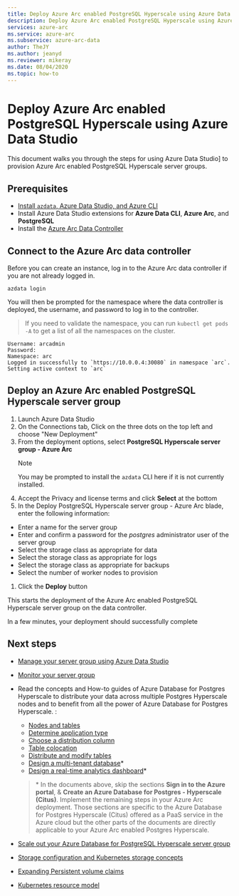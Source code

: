 ```yaml
---
title: Deploy Azure Arc enabled PostgreSQL Hyperscale using Azure Data Studio
description: Deploy Azure Arc enabled PostgreSQL Hyperscale using Azure Data Studio
services: azure-arc
ms.service: azure-arc
ms.subservice: azure-arc-data
author: TheJY
ms.author: jeanyd
ms.reviewer: mikeray
ms.date: 08/04/2020
ms.topic: how-to
---
```


# Deploy Azure Arc enabled PostgreSQL Hyperscale using Azure Data Studio

This document walks you through the steps for using Azure Data Studio] to provision Azure Arc enabled PostgreSQL Hyperscale server groups.

## Prerequisites

- [Install `azdata`, Azure Data Studio, and Azure CLI](install-client-tools.md)
- Install Azure Data Studio extensions for **Azure Data CLI**, **Azure Arc**, and **PostgreSQL** 
- Install the [Azure Arc Data Controller](create-data-controller-using-azdata.md)

## Connect to the Azure Arc data controller

Before you can create an instance, log in to the Azure Arc data controller if you are not already logged in.

```console
azdata login
```

You will then be prompted for the namespace where the data controller is deployed, the username, and password to log in to the controller.

> If you need to validate the namespace, you can run ```kubectl get pods -A``` to get a list of all the namespaces on the cluster.

```console
Username: arcadmin
Password:
Namespace: arc
Logged in successfully to `https://10.0.0.4:30080` in namespace `arc`. Setting active context to `arc`
```

## Deploy an Azure Arc enabled PostgreSQL Hyperscale server group

1. Launch Azure Data Studio
1. On the Connections tab, Click on the three dots on the top left and choose "New Deployment"
1. From the deployment options, select **PostgreSQL Hyperscale server group - Azure Arc**
   >[!NOTE]
   > You may be prompted to install the `azdata` CLI here if it is not currently installed.
1. Accept the Privacy and license terms and click **Select** at the bottom
1. In the Deploy PostgreSQL Hyperscale server group - Azure Arc blade, enter the following information:
  - Enter a name for the server group
  - Enter and confirm a password for the _postgres_ administrator user of the server group
  - Select the storage class as appropriate for data
  - Select the storage class as appropriate for logs
  - Select the storage class as appropriate for backups
  - Select the number of worker nodes to provision

1. Click the **Deploy** button

This starts the deployment of the Azure Arc enabled PostgreSQL Hyperscale server group on the data controller.

In a few minutes, your deployment should successfully complete

## Next steps
- [Manage your server group using Azure Data Studio](manage-postgresql-hyperscale-server-group-with-azure-data-studio.md)
- [Monitor your server group](monitor-grafana-kibana.md)
- Read the concepts and How-to guides of Azure Database for Postgres Hyperscale to distribute your data across multiple Postgres Hyperscale nodes and to benefit from all the power of Azure Database for Postgres Hyperscale. :
    * [Nodes and tables](../../postgresql/concepts-hyperscale-nodes.md)
    * [Determine application type](../../postgresql/concepts-hyperscale-app-type.md)
    * [Choose a distribution column](../../postgresql/concepts-hyperscale-choose-distribution-column.md)
    * [Table colocation](../../postgresql/concepts-hyperscale-colocation.md)
    * [Distribute and modify tables](../../postgresql/howto-hyperscale-modify-distributed-tables.md)
    * [Design a multi-tenant database](../../postgresql/tutorial-design-database-hyperscale-multi-tenant.md)*
    * [Design a real-time analytics dashboard](../../postgresql/tutorial-design-database-hyperscale-realtime.md)*

    > \* In the documents above, skip the sections **Sign in to the Azure portal**, & **Create an Azure Database for Postgres - Hyperscale (Citus)**. Implement the remaining steps in your Azure Arc deployment. Those sections are specific to the Azure Database for Postgres Hyperscale (Citus) offered as a PaaS service in the Azure cloud but the other parts of the documents are directly applicable to your Azure Arc enabled Postgres Hyperscale.

- [Scale out your Azure Database for PostgreSQL Hyperscale server group](scale-out-postgresql-hyperscale-server-group.md)
- [Storage configuration and Kubernetes storage concepts](storage-configuration.md)
- [Expanding Persistent volume claims](https://kubernetes.io/docs/concepts/storage/persistent-volumes/#expanding-persistent-volumes-claims)
- [Kubernetes resource model](https://github.com/kubernetes/community/blob/master/contributors/design-proposals/scheduling/resources.md#resource-quantities)

